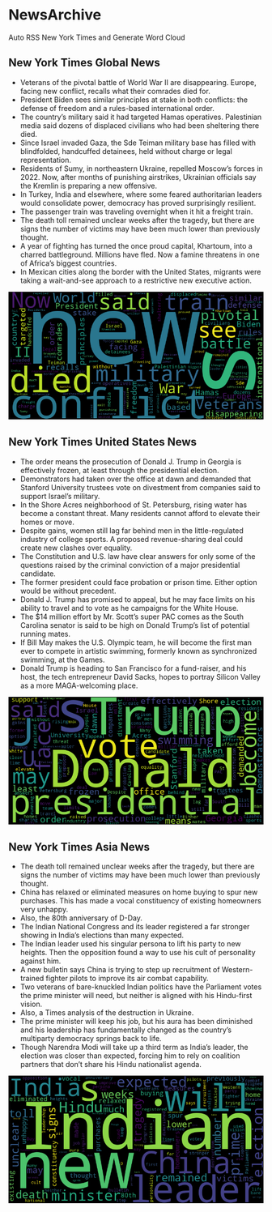 # NewsArchive
Auto RSS New York Times and Generate Word Cloud

## New York Times Global News
* Veterans of the pivotal battle of World War II are disappearing. Europe, facing new conflict, recalls what their comrades died for.
* President Biden sees similar principles at stake in both conflicts: the defense of freedom and a rules-based international order.
* The country’s military said it had targeted Hamas operatives.  Palestinian media said dozens of displaced civilians who had been sheltering there died.
* Since Israel invaded Gaza, the Sde Teiman military base has filled with blindfolded, handcuffed detainees, held without charge or legal representation.
* Residents of Sumy, in northeastern Ukraine, repelled Moscow’s forces in 2022. Now, after months of punishing airstrikes, Ukrainian officials say the Kremlin is preparing a new offensive.
* In Turkey, India and elsewhere, where some feared authoritarian leaders would consolidate power, democracy has proved surprisingly resilient.
* The passenger train was traveling overnight when it hit a freight train.
* The death toll remained unclear weeks after the tragedy, but there are signs the number of victims may have been much lower than previously thought.
* A year of fighting has turned the once proud capital, Khartoum, into a charred battleground. Millions have fled. Now a famine threatens in one of Africa’s biggest countries.
* In Mexican cities along the border with the United States, migrants were taking a wait-and-see approach to a restrictive new executive action.

![Global](./global.png)
## New York Times United States News
* The order means the prosecution of Donald J. Trump in Georgia is effectively frozen, at least through the presidential election.
* Demonstrators had taken over the office at dawn and demanded that Stanford University trustees vote on divestment from companies said to support Israel’s military.
* In the Shore Acres neighborhood of St. Petersburg, rising water has become a constant threat. Many residents cannot afford to elevate their homes or move.
* Despite gains, women still lag far behind men in the little-regulated industry of college sports. A proposed revenue-sharing deal could create new clashes over equality.
* The Constitution and U.S. law have clear answers for only some of the questions raised by the criminal conviction of a major presidential candidate.
* The former president could face probation or prison time. Either option would be without precedent.
* Donald J. Trump has promised to appeal, but he may face limits on his ability to travel and to vote as he campaigns for the White House.
* The $14 million effort by Mr. Scott’s super PAC comes as the South Carolina senator is said to be high on Donald Trump’s list of potential running mates.
* If Bill May makes the U.S. Olympic team, he will become the first man ever to compete in artistic swimming, formerly known as synchronized swimming, at the Games.
* Donald Trump is heading to San Francisco for a fund-raiser, and his host, the tech entrepreneur David Sacks, hopes to portray Silicon Valley as a more MAGA-welcoming place.

![US](./usnews.png)
## New York Times Asia News
* The death toll remained unclear weeks after the tragedy, but there are signs the number of victims may have been much lower than previously thought.
* China has relaxed or eliminated measures on home buying to spur new purchases. This has made a vocal constituency of existing homeowners very unhappy.
* Also, the 80th anniversary of D-Day.
* The Indian National Congress and its leader registered a far stronger showing in India’s elections than many expected.
* The Indian leader used his singular persona to lift his party to new heights. Then the opposition found a way to use his cult of personality against him.
* A new bulletin says China is trying to step up recruitment of Western-trained fighter pilots to improve its air combat capability.
* Two veterans of bare-knuckled Indian politics have the Parliament votes the prime minister will need, but neither is aligned with his Hindu-first vision.
* Also, a Times analysis of the destruction in Ukraine.
* The prime minister will keep his job, but his aura has been diminished and his leadership has fundamentally changed as the country’s multiparty democracy springs back to life.
* Though Narendra Modi will take up a third term as India’s leader, the election was closer than expected, forcing him to rely on coalition partners that don’t share his Hindu nationalist agenda.

![Asian](./asian.png)

